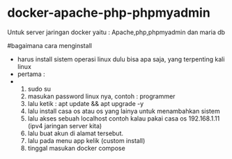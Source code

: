 # docker-apache-php-phpmyadmin
Untuk server jaringan docker  yaitu : Apache,php,phpmyadmin dan maria db


#bagaimana cara menginstall
- harus install sistem operasi linux dulu bisa apa saja, yang terpenting kali linux
- pertama :
- 1. sudo su
  2. masukan password linux nya, contoh : programmer
  3. lalu ketik : apt update && apt upgrade -y
  4. lalu install casa os atau os yang lainya untuk menambahkan sistem
  5. lalu akses sebuah localhost contoh kalau pakai casa os 192.168.1.11 (ipv4 jaringan server kita)
  6. lalu buat akun di alamat tersebut.
  7. lalu pada menu app kelik (custom install)
  8. tinggal masukan docker compose 
